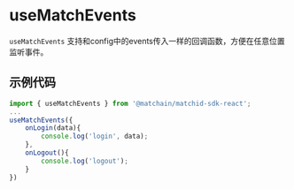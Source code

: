 # useMatchEvents

`useMatchEvents` 支持和config中的events传入一样的回调函数，方便在任意位置监听事件。

## 示例代码

```jsx
import { useMatchEvents } from '@matchain/matchid-sdk-react';
...
useMatchEvents({
    onLogin(data){
        console.log('login', data);
    },
    onLogout(){
        console.log('logout');
    }
})
```